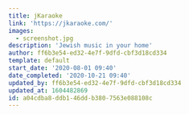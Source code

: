 ```yaml
---
title: jKaraoke
link: 'https://jkaraoke.com/'
images:
  - screenshot.jpg
description: 'Jewish music in your home'
author: ff6b3e54-ed32-4e7f-9dfd-cbf3d18cd334
template: default
start_date: '2020-08-01 09:40'
date_completed: '2020-10-21 09:40'
updated_by: ff6b3e54-ed32-4e7f-9dfd-cbf3d18cd334
updated_at: 1604482869
id: a04cdba8-ddb1-46dd-b380-7563e088108c
---
```

